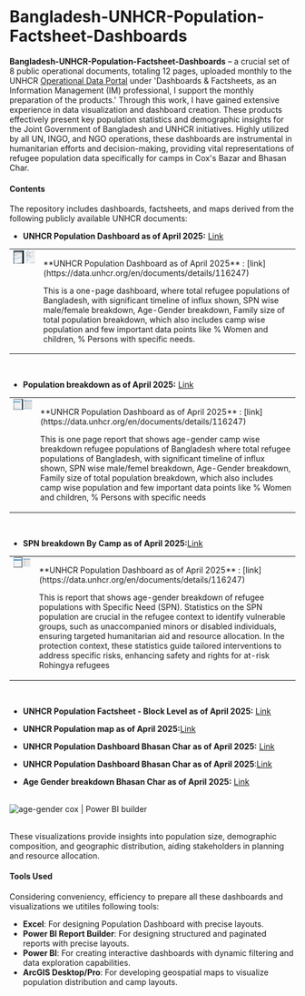 # Bangladesh-UNHCR-Population-Factsheet-Dashboards

**Bangladesh-UNHCR-Population-Factsheet-Dashboards** – a crucial set of 8 public operational documents, totaling 12 pages, uploaded monthly to the UNHCR [Operational Data Portal](https://data.unhcr.org/en/documents/) under 'Dashboards & Factsheets, as an Information Management (IM) professional, I support the monthly preparation of the products.' Through this work, I have gained extensive experience in data visualization and dashboard creation. These products effectively present key population statistics and demographic insights for the Joint Government of Bangladesh and UNHCR initiatives. Highly utilized by all UN, INGO, and NGO operations, these dashboards are instrumental in humanitarian efforts and decision-making, providing vital representations of refugee population data specifically for camps in Cox's Bazar and Bhasan Char.

#### Contents

The repository includes dashboards, factsheets, and maps derived from the following publicly available UNHCR documents:
- **UNHCR Population Dashboard as of April 2025:** <a href="https://data.unhcr.org/en/documents/details/116247">Link</a>

<table style="border-spacing: 20px;">
  <tr style="vertical-align: top; min-height: 600px;">
    <td>
      <img src="https://raw.githubusercontent.com/maeshakib/z_resources/eeb6c4199e068c8498583730009821de21ed4788/Population%20Dashboard%20Cox%20Full.png" alt="UNHCR Population Dashboard"  />
    </td>
    <td>
      <p> **UNHCR Population Dashboard as of April 2025** : [link](https://data.unhcr.org/en/documents/details/116247)   </p>
      <p>This is a one-page dashboard, where total refugee populations of Bangladesh, with significant timeline of influx shown, SPN wise male/female breakdown, Age-Gender breakdown, Family size of total population breakdown, which also includes camp wise population and few important data points like % Women and children, % Persons with specific needs.</p>
    </td>
  </tr>
</table>
<br>

- **Population breakdown as of April 2025:** [Link](https://data.unhcr.org/en/documents/details/116247)
<table style="border-spacing: 20px;">
  <tr style="vertical-align: top; min-height: 600px;">
    <td>
      <img src="https://github.com/maeshakib/z_resources/blob/1a050ea194754a68b0276e0e776228095535bcf2/age-gender%20breakdown.png" alt="Population breakdown as of April 2025"  />
    </td>
    <td>
      <p> **UNHCR Population Dashboard as of April 2025** : [link](https://data.unhcr.org/en/documents/details/116247)   </p>
      <p>This is one page report that shows age-gender camp wise breakdown refugee populations of Bangladesh
where total refugee populations of Bangladesh, with significant timeline of influx shown, SPN wise male/femel breakdown, Age-Gender breakdown, Family size of total population breakdown, which also includes camp wise population and few important data points like % Women and children, % Persons with specific needs</p>
    </td>
  </tr>
</table>
<br>

- **SPN breakdown By Camp as of April 2025:**[Link](https://data.unhcr.org/en/documents/details/116247)
<table style="border-spacing: 20px;">
  <tr style="vertical-align: top; min-height: 600px;">
    <td>
      <img src="https://github.com/maeshakib/z_resources/raw/988289042d696334b973f2c3223606bf2db4b0db/SPN%20breakdown%20cox.png" alt="SPN breakdown as of April 2025"  />
    </td>
    <td>
      <p> **UNHCR Population Dashboard as of April 2025** : [link](https://data.unhcr.org/en/documents/details/116247)   </p>
      <p>This is report that shows age-gender breakdown of refugee populations with Specific Need (SPN). Statistics on the SPN population are crucial in the refugee context to identify vulnerable groups, such as unaccompanied minors or disabled individuals, ensuring targeted humanitarian aid and resource allocation. In the protection context, these statistics guide tailored interventions to address specific risks, enhancing safety and rights for at-risk Rohingya refugees</p>
    </td>
  </tr>
</table>
<br>
 


- **UNHCR Population Factsheet - Block Level as of April 2025:** [Link](https://data.unhcr.org/en/documents/details/116249) 
- **UNHCR Population map as of April 2025:**[Link](https://data.unhcr.org/en/documents/details/116248)

- **UNHCR Population Dashboard Bhasan Char as of April 2025:** [Link](https://data.unhcr.org/en/documents/details/116250)
- **UNHCR Population Dashboard Bhasan Char as of April 2025**:[Link](https://data.unhcr.org/en/documents/details/116250)
- **Age Gender breakdown Bhasan Char as of April 2025:** [Link](https://data.unhcr.org/en/documents/details/116251)

 <br>
<img align="left" alt="age-gender cox | Power BI builder" width="500px" src="" /> <br>
<br>

These visualizations provide insights into population size, demographic composition, and geographic distribution, aiding stakeholders in planning and resource allocation.

#### Tools Used

Considering conveniency, efficiency to prepare all these dashboards and visualizations we utitiles following tools:
- **Excel**: For designing Population Dashboard with precise layouts.
- **Power BI Report Builder**: For designing structured and paginated reports with precise layouts.
- **Power BI**: For creating interactive dashboards with dynamic filtering and data exploration capabilities.
- **ArcGIS Desktop/Pro**: For developing geospatial maps to visualize population distribution and camp layouts.
